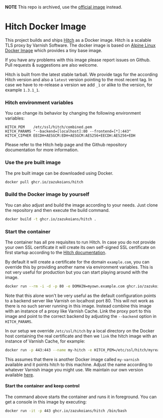 **NOTE** This repo is archived, use the [official image](https://hub.docker.com/_/hitch) instead.

# Hitch Docker Image

This project builds and ships [Hitch](https://github.com/varnish/hitch) as a Docker image.
Hitch is a scalable TLS proxy by Varnish Software.
The docker image is based on [Alpine Linux Docker Image](https://hub.docker.com/_/alpine) which provides a tiny base image.

If you have any problems with this image please report issues on Github.
Pull requests & suggestions are also welcome.

Hitch is built from the latest stable tarball.
We provide tags for the according Hitch version and also a `latest` version pointing to the most recent tag.
In case we have to re-release a version we add `_1` or alike to the version, for example `1.3.1_1`.

### Hitch environment variables

You can change its behavior by changing the following environment variables:

```
HITCH_PEM    /etc/ssl/hitch/combined.pem
HITCH_PARAMS "--backend=[localhost]:80 --frontend=[*]:443"
HITCH_CIPHER EECDH+AESGCM:EDH+AESGCM:AES256+EECDH:AES256+EDH
```

Please refer to the Hitch help page and the Github repository documentation for more information.

### Use the pre built image

The pre built image can be downloaded using Docker.

```sh
docker pull ghcr.io/zazukoians/hitch
```

### Build the Docker image by yourself

You can also adjust and build the image according to your needs. Just clone the repository and then execute the build command.

```sh
docker build -t ghcr.io/zazukoians/hitch .
```

### Start the container

The container has all pre requisites to run Hitch. In case you do not provide your own SSL certificate it will create its own self-signed SSL certificate on first startup according to the [Hitch documentation](https://github.com/varnish/hitch/blob/master/docs/certificates.md).

By default it will create a certificate for the domain `example.com`, you can override this by providing another name via environment variables. This is not very useful for production but you can start playing around with the image.

```sh
docker run --rm -i -d -p 80 -e DOMAIN=myown.example.com ghcr.io/zazukoians/hitch
```

Note that this alone won't be very useful as the default configuration points to a backend server like Varnish on localhost port 80.
This will not work as there is no such server running in this image.
Instead combine this image with an instance of a proxy like Varnish Cache.
Link the proxy port to this image and point to the correct backend by adjusting the `--backend` option in `HITCH_PARAMS`.

In our setup we override `/etc/ssl/hitch` by a local directory on the Docker host containing the real certificate and then we `link` the hitch image with an instance of Varnish Cache, for example:

```sh
docker run -p 443:443 --name my-hitch -e HITCH_PEM=/etc/ssl/hitch/myreal.pem -e HITCH_PARAMS="--backend=[varnish]:80 --frontend=[*]:443" --link my-varnish:varnish -v /full/path/on/docker/host/to/conf/hitch/certs:/etc/ssl/hitch ghcr.io/zazukoians/hitch
```

This assumes that there is another Docker image called `my-varnish` available and it points hitch to this machine.
Adjust the name according to whatever Varnish image you might use.
We maintain our own version available [here](https://github.com/zazukoians/docker-varnish).

#### Start the container and keep control

The command above starts the container and runs it in foreground.
You can get a console in this image by executing:

```sh
docker run -it -p 443 ghcr.io/zazukoians/hitch /bin/bash
```
